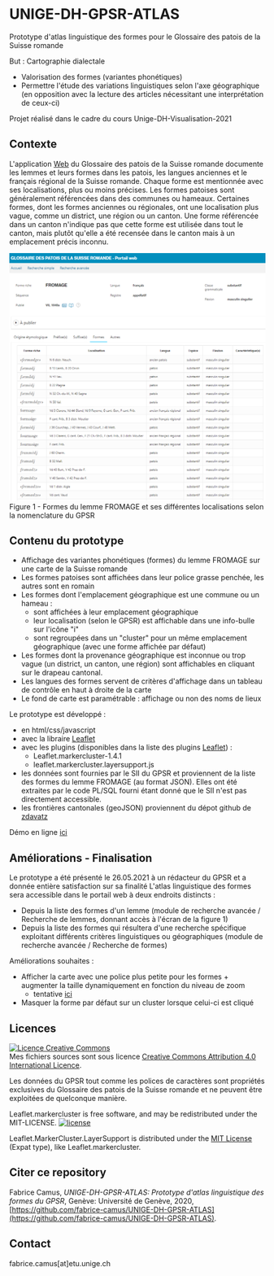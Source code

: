 # UNIGE-DH-GPSR-ATLAS

Prototype d'atlas linguistique des formes pour le Glossaire des patois de la Suisse romande

But : Cartographie dialectale
* Valorisation des formes (variantes phonétiques)
* Permettre l'étude des variations linguistiques selon l'axe géographique (en opposition avec la lecture des articles nécessitant une interprétation de ceux-ci)

Projet réalisé dans le cadre du cours Unige-DH-Visualisation-2021

## Contexte
L'application [Web](https://portail-gpsr.unine.ch) du Glossaire des patois de la Suisse romande documente les lemmes et leurs formes dans les patois, les langues anciennes et le français régional de la Suisse romande.
Chaque forme est mentionnée avec ses localisations, plus ou moins précises. Les formes patoises sont généralement référencées dans des communes ou hameaux. Certaines formes, dont les formes anciennes ou régionales, ont une localisation plus vague, comme un district, une région ou un canton. Une forme référencée dans un canton n'indique pas que cette forme est utilisée dans tout le canton, mais plutôt qu'elle a été recensée dans le canton mais à un emplacement précis inconnu.

![100% center](images/formesFromageWeb.png)
Figure 1 - Formes du lemme FROMAGE et ses différentes localisations selon la nomenclature du GPSR

## Contenu du prototype

* Affichage des variantes phonétiques (formes) du lemme FROMAGE sur une carte de la Suisse romande
* Les formes patoises sont affichées dans leur police grasse penchée, les autres sont en romain
* Les formes dont l'emplacement géographique est une commune ou un hameau :
	* sont affichées à leur emplacement géographique
	* leur localisation (selon le GPSR) est affichable dans une info-bulle sur l'icône "i"
	* sont regroupées dans un "cluster" pour un même emplacement géographique (avec une forme affichée par défaut)
* Les formes dont la provenance géographique est inconnue ou trop vague (un district, un canton, une région) sont affichables en cliquant sur le drapeau cantonal. 
* Les langues des formes servent de critères d'affichage dans un tableau de contrôle en haut à droite de la carte
* Le fond de carte est paramétrable : affichage ou non des noms de lieux

Le prototype est développé :
* en html/css/javascript
* avec la libraire [Leaflet](https://leafletjs.com/)
* avec les plugins (disponibles dans la liste des plugins [Leaflet](https://leafletjs.com/))  : 
	* Leaflet.markercluster-1.4.1
	* leaflet.markercluster.layersupport.js
* les données sont fournies par le SII du GPSR et proviennent de la liste des formes du lemme FROMAGE (au format JSON). Elles ont été extraites par le code PL/SQL fourni étant donné que le SII n'est pas directement accessible.
* les frontières cantonales (geoJSON) proviennent du dépot github de [zdavatz](https://github.com/zdavatz/covid19_ch/tree/master/assets)
  

Démo en ligne [ici](https://fabrice-camus.github.io/UNIGE-DH-GPSR-ATLAS/Fromage.html)

## Améliorations - Finalisation
Le prototype a été présenté le 26.05.2021 à un rédacteur du GPSR et a donnée entière satisfaction sur sa finalité
L'atlas linguistique des formes sera accessible dans le portail web à deux endroits distincts : 
* Depuis la liste des formes d'un lemme (module de recherche avancée / Recherche de lemmes, donnant accès à l'écran de la figure 1)
* Depuis la liste des formes qui résultera d'une recherche spécifique exploitant différents critères linguistiques ou géographiques (module de recherche avancée / Recherche de formes)

Améliorations souhaites : 
* Afficher la carte avec une police plus petite pour les formes + augmenter la taille dynamiquement en fonction du niveau de zoom
	* tentative [ici](https://fabrice-camus.github.io/UNIGE-DH-GPSR-ATLAS/FromageDynFontSize.html)
* Masquer la forme par défaut sur un cluster lorsque celui-ci est cliqué


## Licences
<a rel="license" href="http://creativecommons.org/licenses/by/4.0/"><img alt="Licence Creative Commons" style="border-width:0" src="https://i.creativecommons.org/l/by/4.0/88x31.png" /></a><br />Mes fichiers sources sont sous licence <a rel="license" href="http://creativecommons.org/licenses/by/4.0/">Creative Commons Attribution 4.0 International Licence</a>.

Les données du GPSR tout comme les polices de caractères sont propriétés exclusives du Glossaire des patois de la Suisse romande et ne peuvent être exploitées de quelconque manière.



Leaflet.markercluster is free software, and may be redistributed under the MIT-LICENSE.
[![license](https://img.shields.io/github/license/ghybs/leaflet.markercluster.layersupport.svg)](LICENSE)

Leaflet.MarkerCluster.LayerSupport is distributed under the
[MIT License](http://choosealicense.com/licenses/mit/) (Expat type), like
Leaflet.markercluster.


## Citer ce repository
Fabrice Camus,  _UNIGE-DH-GPSR-ATLAS: Prototype d'atlas linguistique des formes du GPSR_, Genève: Université de Genève, 2020, [https://github.com/fabrice-camus/UNIGE-DH-GPSR-ATLAS](https://github.com/fabrice-camus/UNIGE-DH-GPSR-ATLAS).


## Contact
fabrice.camus[at]etu.unige.ch